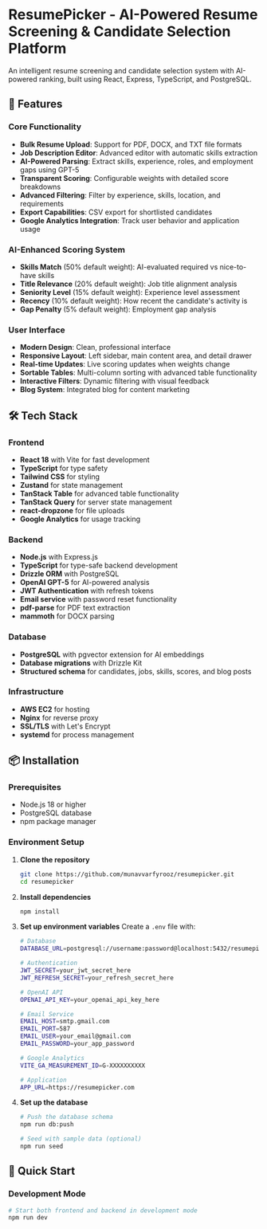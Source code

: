 # ResumePicker - AI-Powered Resume Screening & Candidate Selection Platform

An intelligent resume screening and candidate selection system with AI-powered ranking, built using React, Express, TypeScript, and PostgreSQL.

## 🚀 Features

### Core Functionality
- **Bulk Resume Upload**: Support for PDF, DOCX, and TXT file formats
- **Job Description Editor**: Advanced editor with automatic skills extraction
- **AI-Powered Parsing**: Extract skills, experience, roles, and employment gaps using GPT-5
- **Transparent Scoring**: Configurable weights with detailed score breakdowns
- **Advanced Filtering**: Filter by experience, skills, location, and requirements
- **Export Capabilities**: CSV export for shortlisted candidates
- **Google Analytics Integration**: Track user behavior and application usage

### AI-Enhanced Scoring System
- **Skills Match** (50% default weight): AI-evaluated required vs nice-to-have skills
- **Title Relevance** (20% default weight): Job title alignment analysis
- **Seniority Level** (15% default weight): Experience level assessment
- **Recency** (10% default weight): How recent the candidate's activity is
- **Gap Penalty** (5% default weight): Employment gap analysis

### User Interface
- **Modern Design**: Clean, professional interface
- **Responsive Layout**: Left sidebar, main content area, and detail drawer
- **Real-time Updates**: Live scoring updates when weights change
- **Sortable Tables**: Multi-column sorting with advanced table functionality
- **Interactive Filters**: Dynamic filtering with visual feedback
- **Blog System**: Integrated blog for content marketing

## 🛠 Tech Stack

### Frontend
- **React 18** with Vite for fast development
- **TypeScript** for type safety
- **Tailwind CSS** for styling
- **Zustand** for state management
- **TanStack Table** for advanced table functionality
- **TanStack Query** for server state management
- **react-dropzone** for file uploads
- **Google Analytics** for usage tracking

### Backend
- **Node.js** with Express.js
- **TypeScript** for type-safe backend development
- **Drizzle ORM** with PostgreSQL
- **OpenAI GPT-5** for AI-powered analysis
- **JWT Authentication** with refresh tokens
- **Email service** with password reset functionality
- **pdf-parse** for PDF text extraction
- **mammoth** for DOCX parsing

### Database
- **PostgreSQL** with pgvector extension for AI embeddings
- **Database migrations** with Drizzle Kit
- **Structured schema** for candidates, jobs, skills, scores, and blog posts

### Infrastructure
- **AWS EC2** for hosting
- **Nginx** for reverse proxy
- **SSL/TLS** with Let's Encrypt
- **systemd** for process management

## 📦 Installation

### Prerequisites
- Node.js 18 or higher
- PostgreSQL database
- npm package manager

### Environment Setup

1. **Clone the repository**
   ```bash
   git clone https://github.com/munavvarfyrooz/resumepicker.git
   cd resumepicker
   ```

2. **Install dependencies**
   ```bash
   npm install
   ```

3. **Set up environment variables**
   Create a `.env` file with:
   ```bash
   # Database
   DATABASE_URL=postgresql://username:password@localhost:5432/resumepicker
   
   # Authentication
   JWT_SECRET=your_jwt_secret_here
   JWT_REFRESH_SECRET=your_refresh_secret_here
   
   # OpenAI API
   OPENAI_API_KEY=your_openai_api_key_here
   
   # Email Service
   EMAIL_HOST=smtp.gmail.com
   EMAIL_PORT=587
   EMAIL_USER=your_email@gmail.com
   EMAIL_PASSWORD=your_app_password
   
   # Google Analytics
   VITE_GA_MEASUREMENT_ID=G-XXXXXXXXXX
   
   # Application
   APP_URL=https://resumepicker.com
   ```

4. **Set up the database**
   ```bash
   # Push the database schema
   npm run db:push
   
   # Seed with sample data (optional)
   npm run seed
   ```

## 🚀 Quick Start

### Development Mode
```bash
# Start both frontend and backend in development mode
npm run dev
